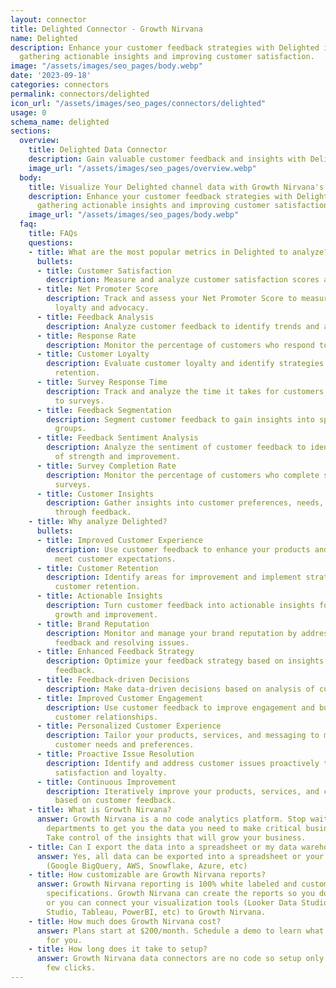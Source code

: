 ```yaml
---
layout: connector
title: Delighted Connector - Growth Nirvana
name: Delighted
description: Enhance your customer feedback strategies with Delighted integration,
  gathering actionable insights and improving customer satisfaction.
image: "/assets/images/seo_pages/body.webp"
date: '2023-09-18'
categories: connectors
permalink: connectors/delighted
icon_url: "/assets/images/seo_pages/connectors/delighted"
usage: 0
schema_name: delighted
sections:
  overview:
    title: Delighted Data Connector
    description: Gain valuable customer feedback and insights with Delighted integration.
    image_url: "/assets/images/seo_pages/overview.webp"
  body:
    title: Visualize Your Delighted channel data with Growth Nirvana's Delighted Connector
    description: Enhance your customer feedback strategies with Delighted integration,
      gathering actionable insights and improving customer satisfaction.
    image_url: "/assets/images/seo_pages/body.webp"
  faq:
    title: FAQs
    questions:
    - title: What are the most popular metrics in Delighted to analyze?
      bullets:
      - title: Customer Satisfaction
        description: Measure and analyze customer satisfaction scores and feedback.
      - title: Net Promoter Score
        description: Track and assess your Net Promoter Score to measure customer
          loyalty and advocacy.
      - title: Feedback Analysis
        description: Analyze customer feedback to identify trends and areas for improvement.
      - title: Response Rate
        description: Monitor the percentage of customers who respond to feedback requests.
      - title: Customer Loyalty
        description: Evaluate customer loyalty and identify strategies to improve
          retention.
      - title: Survey Response Time
        description: Track and analyze the time it takes for customers to respond
          to surveys.
      - title: Feedback Segmentation
        description: Segment customer feedback to gain insights into specific customer
          groups.
      - title: Feedback Sentiment Analysis
        description: Analyze the sentiment of customer feedback to identify areas
          of strength and improvement.
      - title: Survey Completion Rate
        description: Monitor the percentage of customers who complete satisfaction
          surveys.
      - title: Customer Insights
        description: Gather insights into customer preferences, needs, and pain points
          through feedback.
    - title: Why analyze Delighted?
      bullets:
      - title: Improved Customer Experience
        description: Use customer feedback to enhance your products and services and
          meet customer expectations.
      - title: Customer Retention
        description: Identify areas for improvement and implement strategies to increase
          customer retention.
      - title: Actionable Insights
        description: Turn customer feedback into actionable insights for business
          growth and improvement.
      - title: Brand Reputation
        description: Monitor and manage your brand reputation by addressing customer
          feedback and resolving issues.
      - title: Enhanced Feedback Strategy
        description: Optimize your feedback strategy based on insights from customer
          feedback.
      - title: Feedback-driven Decisions
        description: Make data-driven decisions based on analysis of customer feedback.
      - title: Improved Customer Engagement
        description: Use customer feedback to improve engagement and build stronger
          customer relationships.
      - title: Personalized Customer Experience
        description: Tailor your products, services, and messaging to meet individual
          customer needs and preferences.
      - title: Proactive Issue Resolution
        description: Identify and address customer issues proactively to improve customer
          satisfaction and loyalty.
      - title: Continuous Improvement
        description: Iteratively improve your products, services, and customer experience
          based on customer feedback.
    - title: What is Growth Nirvana?
      answer: Growth Nirvana is a no code analytics platform. Stop waiting for other
        departments to get you the data you need to make critical business decisions.
        Take control of the insights that will grow your business.
    - title: Can I export the data into a spreadsheet or my data warehouse?
      answer: Yes, all data can be exported into a spreadsheet or your data warehouse
        (Google BigQuery, AWS, Snowflake, Azure, etc)
    - title: How customizable are Growth Nirvana reports?
      answer: Growth Nirvana reporting is 100% white labeled and customized to your
        specifications. Growth Nirvana can create the reports so you don’t have to
        or you can connect your visualization tools (Looker Data Studio/Google Data
        Studio, Tableau, PowerBI, etc) to Growth Nirvana.
    - title: How much does Growth Nirvana cost?
      answer: Plans start at $200/month. Schedule a demo to learn what plan is best
        for you.
    - title: How long does it take to setup?
      answer: Growth Nirvana data connectors are no code so setup only requires a
        few clicks.
---
```

